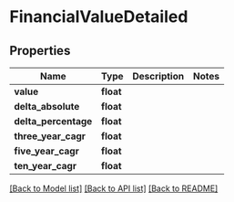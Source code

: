# FinancialValueDetailed

## Properties
Name | Type | Description | Notes
------------ | ------------- | ------------- | -------------
**value** | **float** |  | 
**delta_absolute** | **float** |  | 
**delta_percentage** | **float** |  | 
**three_year_cagr** | **float** |  | 
**five_year_cagr** | **float** |  | 
**ten_year_cagr** | **float** |  | 

[[Back to Model list]](../README.md#documentation-for-models) [[Back to API list]](../README.md#documentation-for-api-endpoints) [[Back to README]](../README.md)


